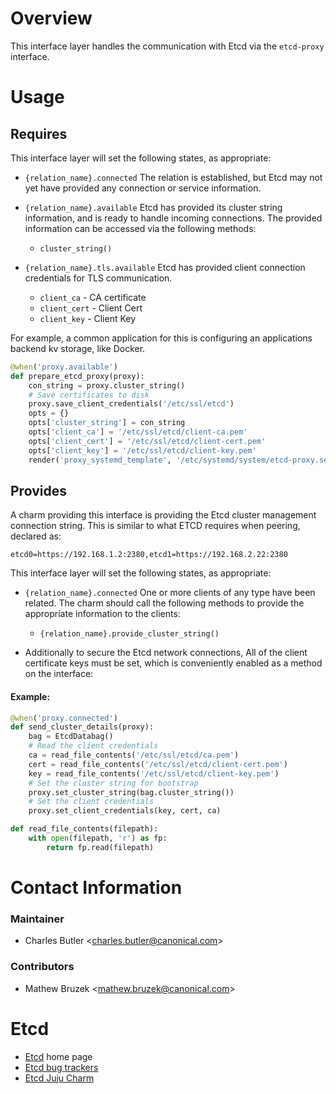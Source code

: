 # Overview

This interface layer handles the communication with Etcd via the `etcd-proxy` interface.

# Usage

## Requires

This interface layer will set the following states, as appropriate:

  * `{relation_name}.connected` The relation is established, but Etcd may not
  yet have provided any connection or service information.

  * `{relation_name}.available` Etcd has provided its cluster string
    information, and is ready to handle incoming connections.
    The provided information can be accessed via the following methods:
      * `cluster_string()`

  * `{relation_name}.tls.available` Etcd has provided client
  connection credentials for TLS communication.
      * `client_ca` - CA certificate
      * `client_cert` - Client Cert
      * `client_key` - Client Key


For example, a common application for this is configuring an
applications backend kv storage, like Docker.

```python
@when('proxy.available')
def prepare_etcd_proxy(proxy):
    con_string = proxy.cluster_string()
    # Save certificates to disk
    proxy.save_client_credentials('/etc/ssl/etcd')
    opts = {}
    opts['cluster_string'] = con_string
    opts['client_ca'] = '/etc/ssl/etcd/client-ca.pem'
    opts['client_cert'] = '/etc/ssl/etcd/client-cert.pem'
    opts['client_key'] = '/etc/ssl/etcd/client-key.pem'
    render('proxy_systemd_template', '/etc/systemd/system/etcd-proxy.service', opts)

```


## Provides

A charm providing this interface is providing the Etcd cluster management
connection string. This is similar to what ETCD requires when peering, declared as:

```shell
etcd0=https://192.168.1.2:2380,etcd1=https://192.168.2.22:2380
```

This interface layer will set the following states, as appropriate:

  * `{relation_name}.connected` One or more clients of any type
  have been related.  The charm should call the following
  methods to provide the appropriate information to the clients:

    * `{relation_name}.provide_cluster_string()`

  * Additionally to secure the Etcd network connections, All of
  the client certificate keys must be set, which is conveniently
  enabled as a method on the interface:


#### Example:

```python
@when('proxy.connected')
def send_cluster_details(proxy):
    bag = EtcdDatabag()
    # Read the client credentials
    ca = read_file_contents('/etc/ssl/etcd/ca.pem')
    cert = read_file_contents('/etc/ssl/etcd/client-cert.pem')
    key = read_file_contents('/etc/ssl/etcd/client-key.pem')
    # Set the cluster string for bootstrap
    proxy.set_cluster_string(bag.cluster_string())
    # Set the client credentials
    proxy.set_client_credentials(key, cert, ca)

def read_file_contents(filepath):
    with open(filepath, 'r') as fp:
        return fp.read(filepath)
```


# Contact Information

### Maintainer
- Charles Butler &lt;[charles.butler@canonical.com](mailto:charles.butler@canonical.com)&gt;

### Contributors
- Mathew Bruzek  &lt;[mathew.bruzek@canonical.com](mailto:mathew.bruzek@canonical.com)&gt;

# Etcd

- [Etcd](https://coreos.com/etcd/) home page
- [Etcd bug trackers](https://github.com/coreos/etcd/issues)
- [Etcd Juju Charm](http://github.com/juju-solutions/layer-etcd)
